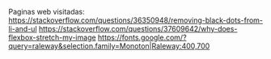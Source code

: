 Paginas web visitadas:
https://stackoverflow.com/questions/36350948/removing-black-dots-from-li-and-ul
https://stackoverflow.com/questions/37609642/why-does-flexbox-stretch-my-image
https://fonts.google.com/?query=raleway&selection.family=Monoton|Raleway:400,700